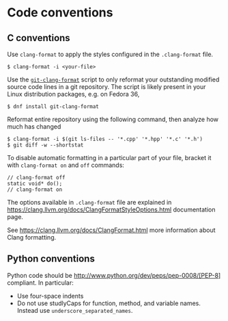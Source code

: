 <!-- Licensed to the Apache Software Foundation (ASF) under one -->
<!-- or more contributor license agreements.  See the NOTICE file -->
<!-- distributed with this work for additional information -->
<!-- regarding copyright ownership.  The ASF licenses this file -->
<!-- to you under the Apache License, Version 2.0 (the -->
<!-- "License"); you may not use this file except in compliance -->
<!-- with the License.  You may obtain a copy of the License at -->

<!--   http://www.apache.org/licenses/LICENSE-2.0 -->

<!-- Unless required by applicable law or agreed to in writing, -->
<!-- software distributed under the License is distributed on an -->
<!-- "AS IS" BASIS, WITHOUT WARRANTIES OR CONDITIONS OF ANY -->
<!-- KIND, either express or implied.  See the License for the -->
<!-- specific language governing permissions and limitations -->
<!-- under the License. -->

# Code conventions

## C conventions

Use `clang-format` to apply the styles configured in the `.clang-format` file.

    $ clang-format -i <your-file>

Use the [`git-clang-format`](https://github.com/llvm/llvm-project/blob/main/clang/tools/clang-format/git-clang-format)
script to only reformat your outstanding modified source code lines in a git repository.
The script is likely present in your Linux distribution packages, e.g. on Fedora 36,

    $ dnf install git-clang-format

Reformat entire repository using the following command, then analyze how much has changed

    $ clang-format -i $(git ls-files -- '*.cpp' '*.hpp' '*.c' '*.h')
    $ git diff -w --shortstat

To disable automatic formatting in a particular part of your file,
bracket it with `clang-format on` and `off` commands:

    // clang-format off
    static void* do();
    // clang-format on

The options available in `.clang-format` file are explained in
<https://clang.llvm.org/docs/ClangFormatStyleOptions.html> documentation page.

See <https://clang.llvm.org/docs/ClangFormat.html> more information
about Clang formatting.

## Python conventions

Python code should be http://www.python.org/dev/peps/pep-0008/[PEP-8]
compliant. In particular:

* Use four-space indents
* Do not use studlyCaps for function, method, and variable names.
  Instead use `underscore_separated_names`.
